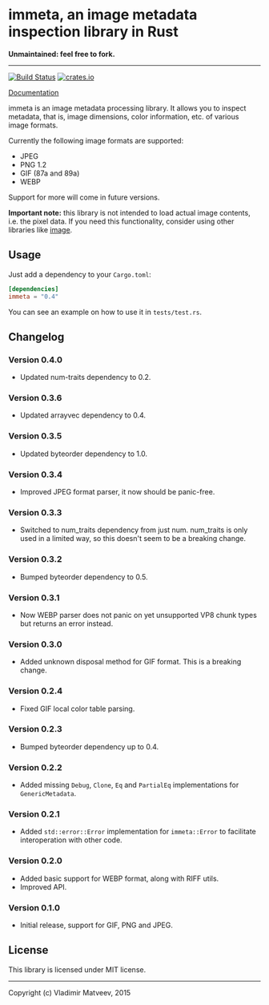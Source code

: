 immeta, an image metadata inspection library in Rust
====================================================

**Unmaintained: feel free to fork.**

---

[![Build Status][travis]](https://travis-ci.org/netvl/immeta) [![crates.io][crates]](https://crates.io/crates/immeta)

  [travis]: https://img.shields.io/travis/netvl/immeta.svg?style=flat-square
  [crates]: https://img.shields.io/crates/v/immeta.svg?style=flat-square

[Documentation](https://docs.rs/immeta/)

immeta is an image metadata processing library. It allows you to inspect metadata, that is,
image dimensions, color information, etc. of various image formats.

Currently the following image formats are supported:
 * JPEG
 * PNG 1.2
 * GIF (87a and 89a)
 * WEBP

Support for more will come in future versions.

**Important note:** this library is not intended to load actual image contents, i.e. the pixel
data. If you need this functionality, consider using other libraries like [image](https://crates.io/crates/image).

## Usage

Just add a dependency to your `Cargo.toml`:

```toml
[dependencies]
immeta = "0.4"
```

You can see an example on how to use it in `tests/test.rs`.


## Changelog

### Version 0.4.0

* Updated num-traits dependency to 0.2.

### Version 0.3.6

* Updated arrayvec dependency to 0.4.

### Version 0.3.5

* Updated byteorder dependency to 1.0.

### Version 0.3.4

* Improved JPEG format parser, it now should be panic-free.

### Version 0.3.3

* Switched to num_traits dependency from just num. num_traits is only used in a limited way,
  so this doesn't seem to be a breaking change.

### Version 0.3.2

* Bumped byteorder dependency to 0.5.

### Version 0.3.1

* Now WEBP parser does not panic on yet unsupported VP8 chunk types but returns an error instead.

### Version 0.3.0

* Added unknown disposal method for GIF format. This is a breaking change.

### Version 0.2.4

* Fixed GIF local color table parsing.

### Version 0.2.3

* Bumped byteorder dependency up to 0.4.

### Version 0.2.2

* Added missing `Debug`, `Clone`, `Eq` and `PartialEq` implementations for `GenericMetadata`.

### Version 0.2.1

* Added `std::error::Error` implementation for `immeta::Error` to facilitate interoperation
  with other code.

### Version 0.2.0

* Added basic support for WEBP format, along with RIFF utils.
* Improved API.

### Version 0.1.0

* Initial release, support for GIF, PNG and JPEG.

## License

This library is licensed under MIT license.


---
Copyright (c) Vladimir Matveev, 2015
